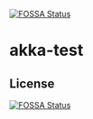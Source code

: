 [![FOSSA Status](https://app.fossa.com/api/projects/git%2Bgithub.com%2Ffgsoftware1%2Fakka-test.svg?type=shield)](https://app.fossa.com/projects/git%2Bgithub.com%2Ffgsoftware1%2Fakka-test?ref=badge_shield)

# akka-test

## License
[![FOSSA Status](https://app.fossa.com/api/projects/git%2Bgithub.com%2Ffgsoftware1%2Fakka-test.svg?type=large)](https://app.fossa.com/projects/git%2Bgithub.com%2Ffgsoftware1%2Fakka-test?ref=badge_large)